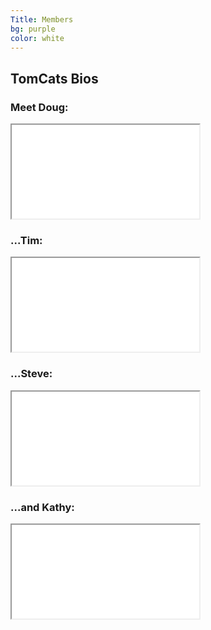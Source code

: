 ```yaml
---
Title: Members
bg: purple
color: white
---
```


## TomCats Bios
### Meet Doug:

<div class="icontain">
  <iframe src="//www.youtube.com/embed/XUHcN14f6kg" allowfullscreen></iframe>
</div>


### ...Tim:

<div class="icontain">
  <iframe src="//www.youtube.com/embed/zl8duASmEwU" allowfullscreen></iframe>
</div>

### ...Steve:
<div class="icontain">
  <iframe src="//www.youtube.com/embed/OqftkfMXzSE" allowfullscreen></iframe>
</div>

### ...and Kathy:
<div class="icontain">
  <iframe src="//www.youtube.com/embed/5eWFvTYYdt4" allowfullscreen></iframe>
</div>
